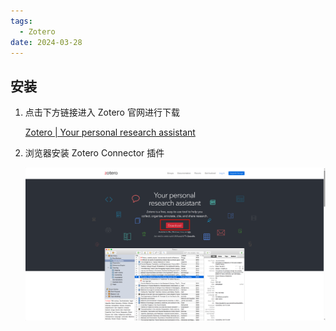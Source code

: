 ```yaml
---
tags:
  - Zotero
date: 2024-03-28
---
```


## 安装

1. 点击下方链接进入 Zotero 官网进行下载

   [Zotero | Your personal research assistant](https://www.zotero.org/)

2. 浏览器安装 Zotero Connector 插件

   ![](Pasted%20image%2020240328193057.png)
